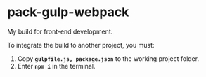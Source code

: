 # pack-gulp-webpack
My build for front-end development.

To integrate the build to another project, you must:

1. Copy **`gulpfile.js, package.json`** to the working project folder.
2. Enter **`npm i`** in the terminal.
